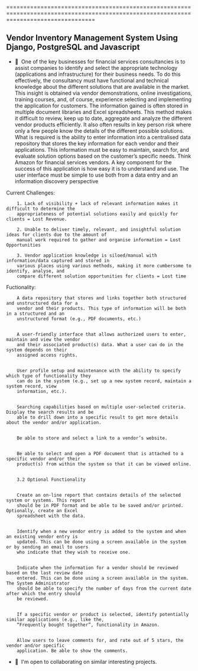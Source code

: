 
======================================================================================================================================

Vendor Inventory Management System Using Django, PostgreSQL and Javascript
-------------------------

*   🧠  One of the key businesses for financial services consultancies is to assist companies to identify and
        select the appropriate technology (applications and infrastructure) for their business needs. To do this
        effectively, the consultancy must have functional and technical knowledge about the different solutions
        that are available in the market. This insight is obtained via vendor demonstrations, online
        investigations, training courses, and, of course, experience selecting and implementing the application
        for customers. The information gained is often stored in multiple document libraries and Excel
        spreadsheets. This method makes it difficult to review, keep up to date, aggregate and analyze the
        different vendor products efficiently. It also often results in key person risk where only a few people
        know the details of the different possible solutions.
        What is required is the ability to enter information into a centralised data repository that stores the key
        information for each vendor and their applications. This information must be easy to maintain, search
        for, and evaluate solution options based on the customer’s specific needs. Think Amazon for financial
        services vendors.
        A key component for the success of this application is how easy it is to understand and use. The user
        interface must be simple to use both from a data entry and an information discovery perspective


  Current Challenges:

    
        1. Lack of visibility + lack of relevant information makes it difficult to determine the
        appropriateness of potential solutions easily and quickly for clients = Lost Revenue.

        2. Unable to deliver timely, relevant, and insightful solution ideas for clients due to the amount of
        manual work required to gather and organise information = Lost Opportunities

        3. Vendor application knowledge is siloed/manual with information/data captured and stored in
        various places using various methods, making it more cumbersome to identify, analyse, and
        compare different solution opportunities for clients = Lost time

Fuctionality:

        A data repository that stores and links together both structured and unstructured data for a
        vendor and their products. This type of information will be both in a structured and an
        unstructured format (e.g., PDF documents, etc.)

        
        A user-friendly interface that allows authorized users to enter, maintain and view the vendor
        and their associated product(s) data. What a user can do in the system depends on their
        assigned access rights.

        
        User profile setup and maintenance with the ability to specify which type of functionality they
        can do in the system (e.g., set up a new system record, maintain a system record, view
        information, etc.).

        
        Searching capabilities based on multiple user-selected criteria. Display the search results and be
        able to drill down into a specific result to get more details about the vendor and/or application.
        
        
        Be able to store and select a link to a vendor’s website.
        
        
        Be able to select and open a PDF document that is attached to a specific vendor and/or their
        product(s) from within the system so that it can be viewed online.
        
        
        3.2 Optional Functionality
        
        
        Create an on-line report that contains details of the selected system or systems. This report
        should be in PDF format and be able to be saved and/or printed. Optionally, create an Excel
        spreadsheet with the data.
        
        
        Identify when a new vendor entry is added to the system and when an existing vendor entry is
        updated. This can be done using a screen available in the system or by sending an email to users
        who indicate that they wish to receive one.
        
        
        Indicate when the information for a vendor should be reviewed based on the last review date
        entered. This can be done using a screen available in the system. The System Administrator
        should be able to specify the number of days from the current date after which the entry should
        be reviewed.
        
        
        If a specific vendor or product is selected, identify potentially similar applications (e.g., like the,
        “Frequently bought together”, functionality in Amazon.
        
        
        Allow users to leave comments for, and rate out of 5 stars, the vendor and/or specific
        application. Be able to show the comments.


    
*   🤝  I'm open to collaborating on similar interesting projects.
